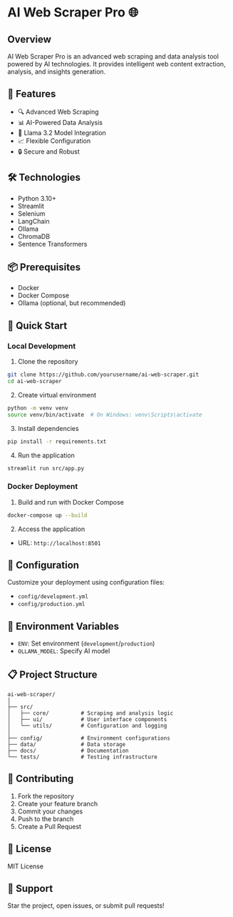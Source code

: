 # AI Web Scraper Pro 🌐

## Overview
AI Web Scraper Pro is an advanced web scraping and data analysis tool powered by AI technologies. It provides intelligent web content extraction, analysis, and insights generation.

## 🚀 Features
- 🔍 Advanced Web Scraping
- 📊 AI-Powered Data Analysis
- 🤖 Llama 3.2 Model Integration
- 📈 Flexible Configuration
- 🔒 Secure and Robust

## 🛠 Technologies
- Python 3.10+
- Streamlit
- Selenium
- LangChain
- Ollama
- ChromaDB
- Sentence Transformers

## 📦 Prerequisites
- Docker
- Docker Compose
- Ollama (optional, but recommended)

## 🚀 Quick Start

### Local Development
1. Clone the repository
```bash
git clone https://github.com/yourusername/ai-web-scraper.git
cd ai-web-scraper
```

2. Create virtual environment
```bash
python -m venv venv
source venv/bin/activate  # On Windows: venv\Scripts\activate
```

3. Install dependencies
```bash
pip install -r requirements.txt
```

4. Run the application
```bash
streamlit run src/app.py
```

### Docker Deployment
1. Build and run with Docker Compose
```bash
docker-compose up --build
```

2. Access the application
- URL: `http://localhost:8501`

## 🔧 Configuration
Customize your deployment using configuration files:
- `config/development.yml`
- `config/production.yml`

## 🔬 Environment Variables
- `ENV`: Set environment (`development`/`production`)
- `OLLAMA_MODEL`: Specify AI model

## 📋 Project Structure
```
ai-web-scraper/
│
├── src/
│   ├── core/          # Scraping and analysis logic
│   ├── ui/            # User interface components
│   └── utils/         # Configuration and logging
│
├── config/            # Environment configurations
├── data/              # Data storage
├── docs/              # Documentation
└── tests/             # Testing infrastructure
```

## 🤝 Contributing
1. Fork the repository
2. Create your feature branch
3. Commit your changes
4. Push to the branch
5. Create a Pull Request

## 📄 License
MIT License

## 🌟 Support
Star the project, open issues, or submit pull requests!
